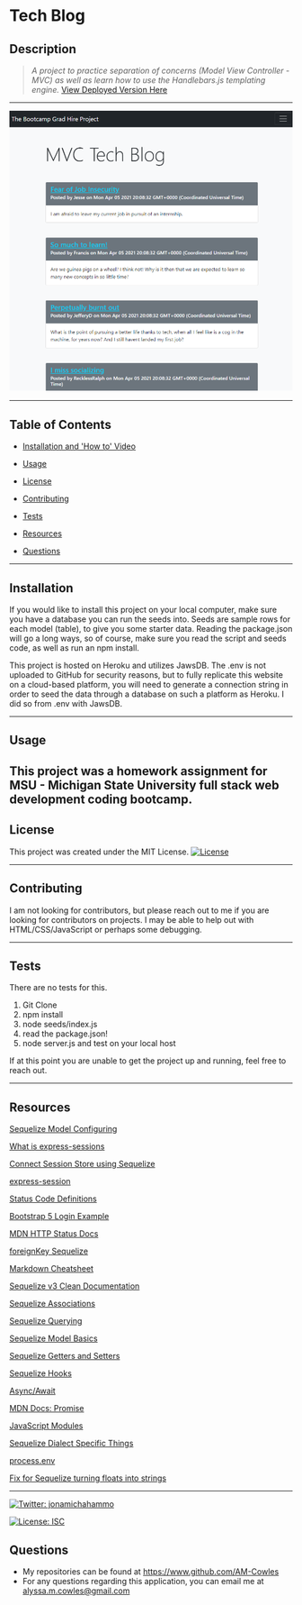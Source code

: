 # Tech Blog

## Description 
>*A project to practice separation of concerns (Model View Controller - MVC) as well as learn how to use the Handlebars.js templating engine.*
[View Deployed Version Here]()
-----------

![Screenshot Demo](images/homepage.png)

-----------
## Table of Contents

* [Installation and 'How to' Video](#installation)

* [Usage](#usage)

* [License](#license)

* [Contributing](#contributing)

* [Tests](#tests)

* [Resources](#resources)

* [Questions](#questions)

-----------
## Installation 
If you would like to install this project on your local computer, make sure you have a database you can run the seeds into. Seeds are sample rows for each model (table), to give you some starter data. Reading the package.json will go a long ways, so of course, make sure you read the script and seeds code, as well as run an npm install.

This project is hosted on Heroku and utilizes JawsDB. The .env is not uploaded to GitHub for security reasons, but to fully replicate this website on a cloud-based platform, you will need to generate a connection string in order to seed the data through a database on such a platform as Heroku. I did so from .env with JawsDB.

-----------

## Usage 
This project was a homework assignment for MSU - Michigan State University full stack web development coding bootcamp.
-----------

## License 
This project was created under the MIT License. [![License](https://img.shields.io/badge/License-MIT-brightgreen.svg)](https://opensource.org/licenses/MIT)

-----------

## Contributing 
I am not looking for contributors, but please reach out to me if you are looking for contributors on projects. I may be able to help out with HTML/CSS/JavaScript or perhaps some debugging.

-----------

## Tests 
There are no tests for this.
1. Git Clone
2. npm install
3. node seeds/index.js
4. read the package.json!
5. node server.js and test on your local host

If at this point you are unable to get the project up and running, feel free to reach out.

-----------

## Resources
[Sequelize Model Configuring](https://sequelize.org/v5/manual/models-definition.html#configuration)
 
[What is express-sessions](https://alialhaddad.medium.com/the-basics-of-express-sessions-and-why-to-use-it-4acf0b0cbaf1)
 
[Connect Session Store using Sequelize](https://www.npmjs.com/package/connect-session-sequelize)
 
[express-session](https://www.npmjs.com/package/express-session)
 
[Status Code Definitions](https://www.w3.org/Protocols/rfc2616/rfc2616-sec10.html)
 
[Bootstrap 5 Login Example](https://getbootstrap.com/docs/5.0/examples/sign-in/)
 
[MDN HTTP Status Docs](https://developer.mozilla.org/en-US/docs/Web/HTTP/Status/500)
 
[foreignKey Sequelize](https://sequelize.org/master/class/lib/model.js~Model.html#static-method-hasMany)
 
[Markdown Cheatsheet](https://github.com/adam-p/markdown-here/wiki/Markdown-Cheatsheet)
 
[Sequelize v3 Clean Documentation](https://sequelize.org/v3/docs/associations/#:~:text=foreignKey%20will%20allow%20you%20to,key%20in%20the%20through%20relation.&text=Of%20course%20you%20can%20also,Person.)
 
[Sequelize Associations](https://sequelize.org/v3/api/associations/)
 
[Sequelize Querying](https://sequelize.org/v3/docs/querying/)

[Sequelize Model Basics](https://sequelize.org/master/manual/model-basics.html)

[Sequelize Getters and Setters](https://sequelize.org/master/manual/getters-setters-virtuals.html)

[Sequelize Hooks](https://sequelize.org/v3/docs/hooks/)

[Async/Await](https://stackoverflow.com/questions/43422932/async-await-always-returns-promise#:~:text=The%20await%20statement%20operates%20on,resolve%20s%20or%20reject%20s.&text=log%20on%20the%20result%20of,unwrap%20the%20Promise%20for%20you.)

[MDN Docs: Promise](https://developer.mozilla.org/en-US/docs/Web/JavaScript/Reference/Global_Objects/Promise)

[JavaScript Modules](https://stackify.com/node-js-module-exports/#:~:text=Module%20exports%20are%20the%20instruction,to%20access%20the%20exported%20code.)

[Sequelize Dialect Specific Things](https://sequelize.org/master/manual/dialect-specific-things.html)

[process.env](https://codeburst.io/process-env-what-it-is-and-why-when-how-to-use-it-effectively-505d0b2831e7#:~:text=The%20process.,env.)
 
[Fix for Sequelize turning floats into strings](https://github.com/sequelize/sequelize/issues/8019)
 
-----------

<a href="https://twitter.com/jonamichahammo">
    <img alt="Twitter: jonamichahammo" src="https://img.shields.io/twitter/follow/jonamichahammo.svg?style=social" target="_blank" />
</a> 

[![License: ISC](https://img.shields.io/badge/License-ISC-blue.svg)](https://opensource.org/licenses/ISC)

## Questions

* My repositories can be found at https://www.github.com/AM-Cowles
* For any questions regarding this application, you can email me at alyssa.m.cowles@gmail.com